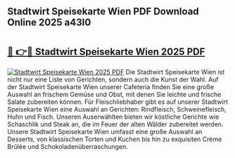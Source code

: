 ## Stadtwirt Speisekarte Wien PDF Download Online 2025 a43I0

# <h2><a href="http://gc7pyi.nevu.top/?p=Stadtwirt+Speisekarte+Wien">🔗 👉🔴 Stadtwirt Speisekarte Wien 2025 PDF</a></h2>

[![Stadtwirt Speisekarte Wien 2025 PDF](https://i.imgur.com/dBaPXMq.png)](http://gc7pyi.nevu.top/?p=Stadtwirt+Speisekarte+Wien)
Die Stadtwirt Speisekarte Wien ist nicht nur eine Liste von Gerichten, sondern auch die Kunst der Wahl. Auf der Stadtwirt Speisekarte Wien unserer Cafeteria finden Sie eine große Auswahl an frischem Gemüse und Obst, mit denen Sie leichte und frische Salate zubereiten können. Für Fleischliebhaber gibt es auf unserer Stadtwirt Speisekarte Wien eine Auswahl an Gerichten: Rindfleisch, Schweinefleisch, Huhn und Fisch. Unseren Auserwählten bieten wir köstliche Gerichte wie Schaschlik und Steak an, die im Feuer der alten Wälder zubereitet werden. Unsere Stadtwirt Speisekarte Wien umfasst eine große Auswahl an Desserts, von klassischen Torten und Kuchen bis hin zu exquisiten Crème Brûlée und Schokoladenüberraschungen.
